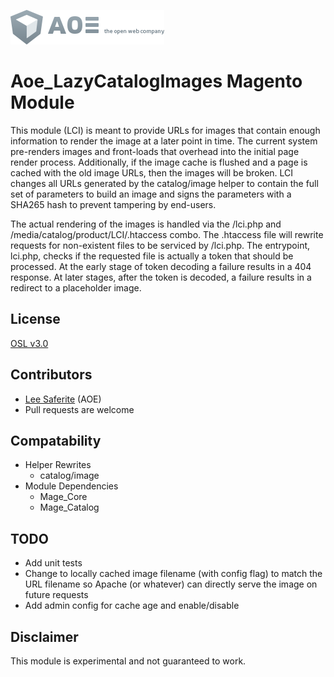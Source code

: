 [![AOE](aoe-logo.png)](http://www.aoe.com)

# Aoe_LazyCatalogImages Magento Module

This module (LCI) is meant to provide URLs for images that contain enough information to render the image at a later point in time.
The current system pre-renders images and front-loads that overhead into the initial page render process.
Additionally, if the image cache is flushed and a page is cached with the old image URLs, then the images will be broken.
LCI changes all URLs generated by the catalog/image helper to contain the full set of parameters to build an image and signs the 
parameters with a SHA265 hash to prevent tampering by end-users.

The actual rendering of the images is handled via the /lci.php and /media/catalog/product/LCI/.htaccess combo.
The .htaccess file will rewrite requests for non-existent files to be serviced by /lci.php.
The entrypoint, lci.php, checks if the requested file is actually a token that should be processed.
At the early stage of token decoding a failure results in a 404 response.
At later stages, after the token is decoded, a failure results in a redirect to a placeholder image.

## License
[OSL v3.0](http://opensource.org/licenses/OSL-3.0)

## Contributors
* [Lee Saferite](https://github.com/LeeSaferite) (AOE)
* Pull requests are welcome

## Compatability
* Helper Rewrites
    * catalog/image
* Module Dependencies
    * Mage_Core
    * Mage_Catalog

## TODO
* Add unit tests
* Change to locally cached image filename (with config flag) to match the URL filename so Apache (or whatever) can directly serve the image on future requests
* Add admin config for cache age and enable/disable

## Disclaimer
This module is experimental and not guaranteed to work.
